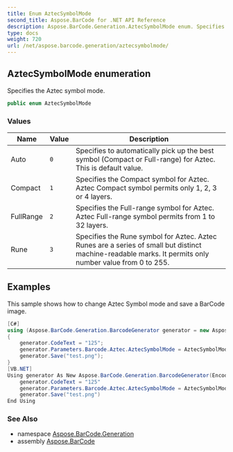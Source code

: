 ```yaml
---
title: Enum AztecSymbolMode
second_title: Aspose.BarCode for .NET API Reference
description: Aspose.BarCode.Generation.AztecSymbolMode enum. Specifies the Aztec symbol mode
type: docs
weight: 720
url: /net/aspose.barcode.generation/aztecsymbolmode/
---
```

## AztecSymbolMode enumeration

Specifies the Aztec symbol mode.

```csharp
public enum AztecSymbolMode
```

### Values

| Name | Value | Description |
| --- | --- | --- |
| Auto | `0` | Specifies to automatically pick up the best symbol (Compact or Full-range) for Aztec. This is default value. |
| Compact | `1` | Specifies the Compact symbol for Aztec. Aztec Compact symbol permits only 1, 2, 3 or 4 layers. |
| FullRange | `2` | Specifies the Full-range symbol for Aztec. Aztec Full-range symbol permits from 1 to 32 layers. |
| Rune | `3` | Specifies the Rune symbol for Aztec. Aztec Runes are a series of small but distinct machine-readable marks. It permits only number value from 0 to 255. |

## Examples

This sample shows how to change Aztec Symbol mode and save a BarCode image.

```csharp
[C#]
using (Aspose.BarCode.Generation.BarcodeGenerator generator = new Aspose.BarCode.Generation.BarcodeGenerator(EncodeTypes.Aztec))
{
    generator.CodeText = "125";
    generator.Parameters.Barcode.Aztec.AztecSymbolMode = AztecSymbolMode.Rune;
    generator.Save("test.png");
}
[VB.NET]
Using generator As New Aspose.BarCode.Generation.BarcodeGenerator(EncodeTypes.Aztec)
    generator.CodeText = "125"
    generator.Parameters.Barcode.Aztec.AztecSymbolMode = AztecSymbolMode.Rune
    generator.Save("test.png")
End Using
```

### See Also

* namespace [Aspose.BarCode.Generation](../../aspose.barcode.generation/)
* assembly [Aspose.BarCode](../../)


